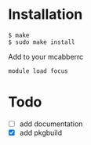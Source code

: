# Installation
```
$ make
$ sudo make install
```

Add to your mcabberrc
```
module load focus
```

# Todo
- [ ] add documentation
- [x] add pkgbuild
